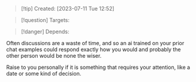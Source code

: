 
>[!tip] Created: [2023-07-11 Tue 12:52]

>[!question] Targets: 

>[!danger] Depends: 

Often discussions are a waste of time, and so an ai trained on your prior chat examples could respond exactly how you would and probably the other person would be none the wiser.

Raise to you personally if it is something that requires your attention, like a date or some kind of decision.
